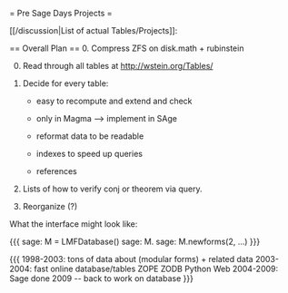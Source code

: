 = Pre Sage Days Projects =

[[/discussion|List of actual Tables/Projects]]:

== Overall Plan ==
  0. Compress ZFS on disk.math + rubinstein

  0. Read through all tables at http://wstein.org/Tables/

  0. Decide for every table: 
      
       - easy to recompute and extend and check

       - only in Magma  --> implement in SAge

       - reformat data to be readable

       - indexes to speed up queries 
 
       - references

  0. Lists of how to verify conj or theorem via query.

  0. Reorganize (?)


What the interface might look like:

{{{
sage: M = LMFDatabase()
sage: M.<tab>
sage: M.newforms(2, ...)
}}}

{{{
1998-2003: tons of data about (modular forms) + related data
2003-2004: fast online database/tables
ZOPE ZODB Python Web
2004-2009: Sage done
2009 -- back to work on database
}}}
